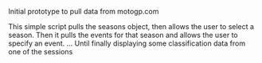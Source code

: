 Initial prototype to pull data from motogp.com

This simple script pulls the seasons object, then allows the user to select a season.
Then it pulls the events for that season and allows the user to specify an event.
...
Until finally displaying some classification data from one of the sessions
